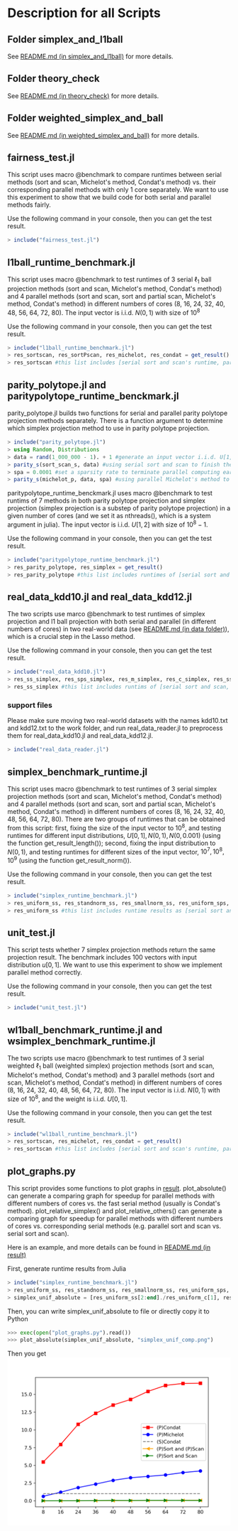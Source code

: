 # Description for all Scripts

## Folder simplex_and_l1ball

See [README.md (in simplex_and_l1ball)](simplex_and_l1ball/README.md) for more details.

## Folder theory_check

See [README.md (in theory_check)](theory_check/README.md) for more details.

## Folder weighted_simplex_and_ball

See [README.md (in weighted_simplex_and_ball)](weighted_simplex_and_ball/README.md) for more details.

## fairness_test.jl

This script uses macro @benchmark to compare runtimes between serial methods (sort and scan, Michelot's method, Condat's method) vs. their corresponding parallel methods with only 1 core separately. We want to use this experiment
to show that we build code for both serial and parallel methods fairly.

Use the following command in your console, then you can get the test result.

```julia
> include("fairness_test.jl")
```

## l1ball_runtime_benchmark.jl

This script uses macro @benchmark to test runtimes of 3 serial $\ell_1$ ball projection methods (sort and scan, Michelot's method, Condat's method) and 4 parallel methods (sort and scan, sort and partial scan, Michelot's method, Condat's method) in different numbers of cores (8, 16, 24, 32, 40, 48, 56, 64, 72, 80). The input vector is i.i.d. $N(0,1)$ with size of $10^8$

Use the following command in your console, then you can get the test result.

```julia
> include("l1ball_runtime_benchmark.jl")
> res_sortscan, res_sortPscan, res_michelot, res_condat = get_result()
> res_sortscan #this list includes [serial sort and scan's runtime, parallel sort and scan's runtime in 8, 16, 24, 32, 40, 48, 56, 64, 72, 80 cores]
```

## parity_polytope.jl and paritypolytope_runtime_benckmark.jl

parity_polytope.jl builds two functions for serial and parallel parity polytope projection methods separately. There is a function argument to determine which simplex projection method to use in parity polytope projection.

```julia
> include("parity_polytope.jl")
> using Random, Distributions
> data = rand(1_000_000 - 1). + 1 #generate an input vector i.i.d. U[1, 2] with size of 999999
> parity_s(sort_scan_s, data) #using serial sort and scan to finish the projection onto a parity polytope
> spa = 0.0001 #set a sparsity rate to terminate parallel computing early
> parity_s(michelot_p, data, spa) #using parallel Michelot's method to finish the projection onto a parity polytope
```

paritypolytope_runtime_benckmark.jl uses macro @benchmark to test runtims of 7 methods in both parity polytope projection and simplex projection (simplex projection is a substep of parity polytope projection) in a given number of
cores (and we set it as nthreads(), which is a system argument in julia). The input vector is i.i.d. $U[1,2]$ with size of $10^8 - 1$.

Use the following command in your console, then you can get the test result.

```julia
> include("paritypolytope_runtime_benchmark.jl")
> res_parity_polytope, res_simplex = get_result()
> res_parity_polytope #this list includes runtimes of [serial sort and scan, parallel sort and scan, parallel and partial scan, serial and parallel Michelot's methods, serial and parallel Condat's methods]
```

## real_data_kdd10.jl and real_data_kdd12.jl

The two scripts use marco @benchmark to test runtimes of simplex projection and l1 ball projection with both serial and parallel (in different numbers of cores) in two real-world data (see [README.md (in data folder)](/data/README.md)), which is a crucial step in the Lasso method.

Use the following command in your console, then you can get the test result.

```julia
> include("real_data_kdd10.jl")
> res_ss_simplex, res_sps_simplex, res_m_simplex, res_c_simplex, res_ss_ball, res_sps_ball, res_m_ball, res_c_ball = get_result()
> res_ss_simplex #this list includes runtims of [serial sort and scan, parallel sort and scan in different cores]
```

### support files

Please make sure moving two real-world datasets with the names kdd10.txt and kdd12.txt to the work folder, and run real_data_reader.jl to preprocess them for real_data_kdd10.jl and real_data_kdd12.jl.

```julia
> include("real_data_reader.jl")
```

## simplex_benchmark_runtime.jl

This script uses macro @benchmark to test runtimes of 3 serial simplex projection methods (sort and scan, Michelot's method, Condat's method) and 4 parallel methods (sort and scan, sort and partial scan, Michelot's method, Condat's method) in different numbers of cores (8, 16, 24, 32, 40, 48, 56, 64, 72, 80). There are two groups of runtimes that can be obtained from this script: first, fixing the size of the input vector to $10^8$, and testing runtimes for different input distributions, $U[0,1], N(0,1), N(0, 0.001)$ (using the function get_result_length()); second, fixing the input distribution to $N(0,1)$, and testing runtimes for different sizes of the input vector, $10^7, 10^8, 10^9$ (using the function get_result_norm()). 

Use the following command in your console, then you can get the test result.

```julia
> include("simplex_runtime_benchmark.jl")
> res_uniform_ss, res_standnorm_ss, res_smallnorm_ss, res_uniform_sps, res_standnorm_sps, res_smallnorm_sps, res_uniroms_m, res_standnorm_m, res_smallnorm_m, res_uniform_c, res_standnorm_c, res_smallnorm_c = get_result_length()
> res_uniform_ss #this list includes runtime results as [serial sort and scan, parallel sort and scan in different numbers of cores], and the input distribution is $u[0,1]$
```
## unit_test.jl

This script tests whether 7 simplex projection methods return the same projection result. The benchmark includes 100 vectors with input distribution $u[0,1]$. We want to use this experiment to show we implement parallel method correctly.

Use the following command in your console, then you can get the test result.

```julia
> include("unit_test.jl")
```

## wl1ball_benchmark_runtime.jl and wsimplex_benchmark_runtime.jl

The two scripts use macro @benchmark to test runtimes of 3 serial weighted $\ell_1$ ball (weighted simplex) projection methods (sort and scan, Michelot's method, Condat's method) and 3 parallel methods (sort and scan, Michelot's method, Condat's method) in different numbers of cores (8, 16, 24, 32, 40, 48, 56, 64, 72, 80). The input vector is i.i.d. $N(0,1)$ with size of $10^8$, and the weight is i.i.d. $U[0,1]$.

Use the following command in your console, then you can get the test result.

```julia
> include("wl1ball_runtime_benchmark.jl")
> res_sortscan, res_michelot, res_condat = get_result()
> res_sortscan #this list includes [serial sort and scan's runtime, parallel sort and scan's runtime in 8, 16, 24, 32, 40, 48, 56, 64, 72, 80 cores]
```

## plot_graphs.py

This script provides some functions to plot graphs in [result](/result). plot_absolute() can generate a comparing graph for speedup for parallel methods with different numbers of cores vs. the fast serial method (usually is Condat's method). plot_relative_simplex() and plot_relative_others() can generate a comparing graph for speedup for parallel methods with different numbers of cores vs. corresponding serial methods (e.g. parallel sort and scan vs. serial sort and scan).

Here is an example, and more details can be found in [README.md (in result)](/result/README.md)

First, generate runtime results from Julia
```julia
> include("simplex_runtime_benchmark.jl")
> res_uniform_ss, res_standnorm_ss, res_smallnorm_ss, res_uniform_sps, res_standnorm_sps, res_smallnorm_sps, res_uniroms_m, res_standnorm_m, res_smallnorm_m, res_uniform_c, res_standnorm_c, res_smallnorm_c = get_result_length()
> simplex_unif_absolute = [res_uniform_ss[2:end]./res_uniform_c[1], res_uniform_sps[2:end]./res_uniform_c[1], res_uniform_m[2:end]./res_uniform_c[1], res_uniform_c[2:end]./res_uniform_c[1]]
```
Then, you can write simplex_unif_absolute to file or directly copy it to Python

```python
>>> exec(open("plot_graphs.py").read())
>>> plot_absolute(simplex_unif_absolute, "simplex_unif_comp.png")
```

Then you get
![simplex_unif_comp.png](/results/simplex_unif_comp.png)
